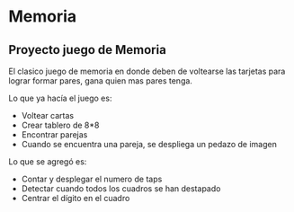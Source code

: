 # Memoria

## Proyecto juego de Memoria

El clasico juego de memoria en donde deben de voltearse las tarjetas para lograr formar pares, gana quien mas pares tenga.

Lo que ya hacía el juego es:
* Voltear cartas
* Crear tablero de 8*8
* Encontrar parejas
* Cuando se encuentra una pareja, se despliega un pedazo de imagen

Lo que se agregó es:
* Contar y desplegar el numero de taps
* Detectar cuando todos los cuadros se han destapado
* Centrar el dígito en el cuadro
